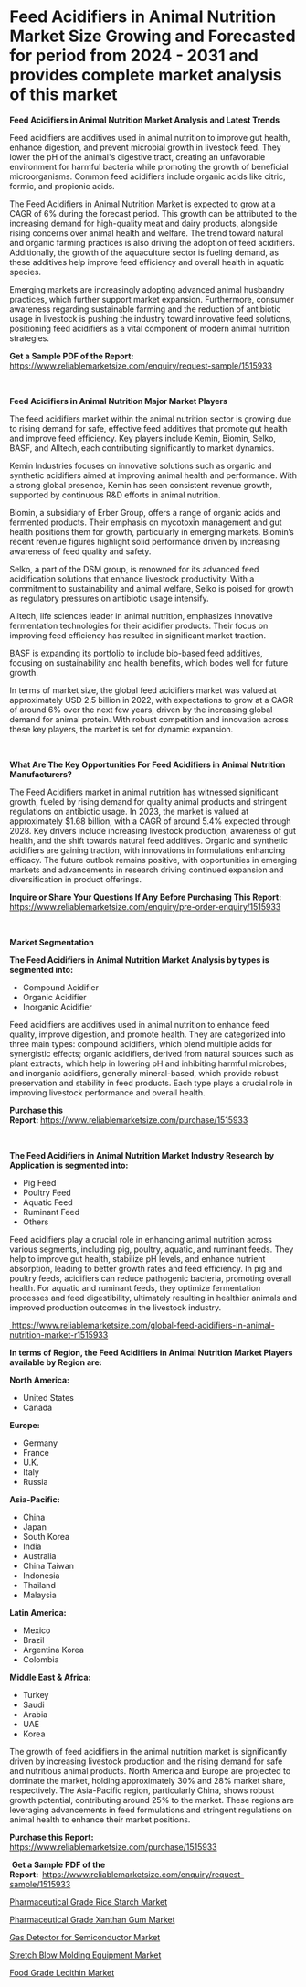 <p><h1>Feed Acidifiers in Animal Nutrition Market Size Growing and Forecasted for period from 2024 - 2031 and provides complete market analysis of this market</h1></p><p><strong>Feed Acidifiers in Animal Nutrition Market Analysis and Latest Trends</strong></p>
<p><p>Feed acidifiers are additives used in animal nutrition to improve gut health, enhance digestion, and prevent microbial growth in livestock feed. They lower the pH of the animal's digestive tract, creating an unfavorable environment for harmful bacteria while promoting the growth of beneficial microorganisms. Common feed acidifiers include organic acids like citric, formic, and propionic acids.</p><p>The Feed Acidifiers in Animal Nutrition Market is expected to grow at a CAGR of 6% during the forecast period. This growth can be attributed to the increasing demand for high-quality meat and dairy products, alongside rising concerns over animal health and welfare. The trend toward natural and organic farming practices is also driving the adoption of feed acidifiers. Additionally, the growth of the aquaculture sector is fueling demand, as these additives help improve feed efficiency and overall health in aquatic species.</p><p>Emerging markets are increasingly adopting advanced animal husbandry practices, which further support market expansion. Furthermore, consumer awareness regarding sustainable farming and the reduction of antibiotic usage in livestock is pushing the industry toward innovative feed solutions, positioning feed acidifiers as a vital component of modern animal nutrition strategies.</p></p>
<p><strong>Get a Sample PDF of the Report:&nbsp;</strong> <a href="https://www.reliablemarketsize.com/enquiry/request-sample/1515933?utm_campaign=1778&utm_medium=2&utm_source=Github&utm_content=ia&utm_term=27102024&utm_id=feed-acidifiers-in-animal-nutrition">https://www.reliablemarketsize.com/enquiry/request-sample/1515933</a></p>
<p>&nbsp;</p>
<p><strong>Feed Acidifiers in Animal Nutrition Major Market Players</strong></p>
<p><p>The feed acidifiers market within the animal nutrition sector is growing due to rising demand for safe, effective feed additives that promote gut health and improve feed efficiency. Key players include Kemin, Biomin, Selko, BASF, and Alltech, each contributing significantly to market dynamics.</p><p>Kemin Industries focuses on innovative solutions such as organic and synthetic acidifiers aimed at improving animal health and performance. With a strong global presence, Kemin has seen consistent revenue growth, supported by continuous R&D efforts in animal nutrition.</p><p>Biomin, a subsidiary of Erber Group, offers a range of organic acids and fermented products. Their emphasis on mycotoxin management and gut health positions them for growth, particularly in emerging markets. Biomin’s recent revenue figures highlight solid performance driven by increasing awareness of feed quality and safety.</p><p>Selko, a part of the DSM group, is renowned for its advanced feed acidification solutions that enhance livestock productivity. With a commitment to sustainability and animal welfare, Selko is poised for growth as regulatory pressures on antibiotic usage intensify.</p><p>Alltech, life sciences leader in animal nutrition, emphasizes innovative fermentation technologies for their acidifier products. Their focus on improving feed efficiency has resulted in significant market traction.</p><p>BASF is expanding its portfolio to include bio-based feed additives, focusing on sustainability and health benefits, which bodes well for future growth.</p><p>In terms of market size, the global feed acidifiers market was valued at approximately USD 2.5 billion in 2022, with expectations to grow at a CAGR of around 6% over the next few years, driven by the increasing global demand for animal protein. With robust competition and innovation across these key players, the market is set for dynamic expansion.</p></p>
<p>&nbsp;</p>
<p><strong>What Are The Key Opportunities For Feed Acidifiers in Animal Nutrition Manufacturers?</strong></p>
<p><p>The Feed Acidifiers market in animal nutrition has witnessed significant growth, fueled by rising demand for quality animal products and stringent regulations on antibiotic usage. In 2023, the market is valued at approximately $1.68 billion, with a CAGR of around 5.4% expected through 2028. Key drivers include increasing livestock production, awareness of gut health, and the shift towards natural feed additives. Organic and synthetic acidifiers are gaining traction, with innovations in formulations enhancing efficacy. The future outlook remains positive, with opportunities in emerging markets and advancements in research driving continued expansion and diversification in product offerings.</p></p>
<p><strong>Inquire or Share Your Questions If Any Before Purchasing This Report:</strong> <a href="https://www.reliablemarketsize.com/enquiry/pre-order-enquiry/1515933?utm_campaign=1778&utm_medium=2&utm_source=Github&utm_content=ia&utm_term=27102024&utm_id=feed-acidifiers-in-animal-nutrition">https://www.reliablemarketsize.com/enquiry/pre-order-enquiry/1515933</a></p>
<p>&nbsp;</p>
<p><strong>Market Segmentation</strong></p>
<p><strong>The Feed Acidifiers in Animal Nutrition Market Analysis by types is segmented into:</strong></p>
<p><ul><li>Compound Acidifier</li><li>Organic Acidifier</li><li>Inorganic Acidifier</li></ul></p>
<p><p>Feed acidifiers are additives used in animal nutrition to enhance feed quality, improve digestion, and promote health. They are categorized into three main types: compound acidifiers, which blend multiple acids for synergistic effects; organic acidifiers, derived from natural sources such as plant extracts, which help in lowering pH and inhibiting harmful microbes; and inorganic acidifiers, generally mineral-based, which provide robust preservation and stability in feed products. Each type plays a crucial role in improving livestock performance and overall health.</p></p>
<p><strong>Purchase this Report:&nbsp;</strong><a href="https://www.reliablemarketsize.com/purchase/1515933?utm_campaign=1778&utm_medium=2&utm_source=Github&utm_content=ia&utm_term=27102024&utm_id=feed-acidifiers-in-animal-nutrition">https://www.reliablemarketsize.com/purchase/1515933</a></p>
<p>&nbsp;</p>
<p><strong>The Feed Acidifiers in Animal Nutrition Market Industry Research by Application is segmented into:</strong></p>
<p><ul><li>Pig Feed</li><li>Poultry Feed</li><li>Aquatic Feed</li><li>Ruminant Feed</li><li>Others</li></ul></p>
<p><p>Feed acidifiers play a crucial role in enhancing animal nutrition across various segments, including pig, poultry, aquatic, and ruminant feeds. They help to improve gut health, stabilize pH levels, and enhance nutrient absorption, leading to better growth rates and feed efficiency. In pig and poultry feeds, acidifiers can reduce pathogenic bacteria, promoting overall health. For aquatic and ruminant feeds, they optimize fermentation processes and feed digestibility, ultimately resulting in healthier animals and improved production outcomes in the livestock industry.</p></p>
<p><a href="https://www.reliablemarketsize.com/global-feed-acidifiers-in-animal-nutrition-market-r1515933?utm_campaign=1778&utm_medium=2&utm_source=Github&utm_content=ia&utm_term=27102024&utm_id=feed-acidifiers-in-animal-nutrition">&nbsp;https://www.reliablemarketsize.com/global-feed-acidifiers-in-animal-nutrition-market-r1515933</a></p>
<p><strong>In terms of Region, the Feed Acidifiers in Animal Nutrition Market Players available by Region are:</strong></p>
<p>
    <p> <strong> North America: </strong>
        <ul>
            <li>United States</li>
            <li>Canada</li>
        </ul>
        </p> 
    <p> <strong> Europe: </strong>
        <ul>
            <li>Germany</li>
            <li>France</li>
            <li>U.K.</li>
            <li>Italy</li>
            <li>Russia</li>
        </ul>
        </p> 
    <p> <strong> Asia-Pacific: </strong>
        <ul>
            <li>China</li>
            <li>Japan</li>
            <li>South Korea</li>
            <li>India</li>
            <li>Australia</li>
            <li>China Taiwan</li>
            <li>Indonesia</li>
            <li>Thailand</li>
            <li>Malaysia</li>
        </ul>
        </p> 
    <p> <strong> Latin America: </strong>
        <ul>
            <li>Mexico</li>
            <li>Brazil</li>
            <li>Argentina Korea</li>
            <li>Colombia</li>
        </ul>
        </p> 
    <p> <strong> Middle East & Africa: </strong>
        <ul>
            <li>Turkey</li>
            <li>Saudi</li>
            <li>Arabia</li>
            <li>UAE</li>
            <li>Korea</li>
        </ul>
    </p>
    </p>
<p><p>The growth of feed acidifiers in the animal nutrition market is significantly driven by increasing livestock production and the rising demand for safe and nutritious animal products. North America and Europe are projected to dominate the market, holding approximately 30% and 28% market share, respectively. The Asia-Pacific region, particularly China, shows robust growth potential, contributing around 25% to the market. These regions are leveraging advancements in feed formulations and stringent regulations on animal health to enhance their market positions.</p></p>
<p><strong>Purchase this Report: </strong><a href="https://www.reliablemarketsize.com/purchase/1515933?utm_campaign=1778&utm_medium=2&utm_source=Github&utm_content=ia&utm_term=27102024&utm_id=feed-acidifiers-in-animal-nutrition">https://www.reliablemarketsize.com/purchase/1515933</a></p>
<p>&nbsp;<strong>Get a Sample PDF of the Report:&nbsp;&nbsp;</strong><a href="https://www.reliablemarketsize.com/enquiry/request-sample/1515933?utm_campaign=1778&utm_medium=2&utm_source=Github&utm_content=ia&utm_term=27102024&utm_id=feed-acidifiers-in-animal-nutrition">https://www.reliablemarketsize.com/enquiry/request-sample/1515933</a></p>
<p><strong></strong></p>
<p><p><a href="https://www.linkedin.com/pulse/pharmaceutical-grade-rice-starch-market-industry-landscape-nazic?utm_campaign=1778&utm_medium=2&utm_source=Github&utm_content=ia&utm_term=27102024&utm_id=feed-acidifiers-in-animal-nutrition">Pharmaceutical Grade Rice Starch Market</a></p><p><a href="https://www.linkedin.com/pulse/pharmaceutical-grade-xanthan-gum-market-segmentation-applications-swzle?utm_campaign=1778&utm_medium=2&utm_source=Github&utm_content=ia&utm_term=27102024&utm_id=feed-acidifiers-in-animal-nutrition">Pharmaceutical Grade Xanthan Gum Market</a></p><p><a href="https://www.linkedin.com/pulse/gas-detector-semiconductor-market-emerging-trends-qtsfe?trk=public_post_embed_feed-article-content&utm_campaign=1778&utm_medium=2&utm_source=Github&utm_content=ia&utm_term=27102024&utm_id=feed-acidifiers-in-animal-nutrition">Gas Detector for Semiconductor Market</a></p><p><a href="https://github.com/DRIVERKAPAUL/Market-Research-Report-List-1/blob/main/stretch-blow-molding-equipment-market.md?utm_campaign=1778&utm_medium=2&utm_source=Github&utm_content=ia&utm_term=27102024&utm_id=feed-acidifiers-in-animal-nutrition">Stretch Blow Molding Equipment Market</a></p><p><a href="https://www.linkedin.com/pulse/digital-transformation-food-grade-lecithin-industry-market-11a1e?trk=public_post_embed_feed-article-content&utm_campaign=1778&utm_medium=2&utm_source=Github&utm_content=ia&utm_term=27102024&utm_id=feed-acidifiers-in-animal-nutrition">Food Grade Lecithin Market</a></p></p>